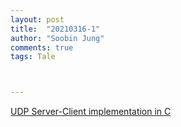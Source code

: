```yaml
---
layout: post
title:  "20210316-1"
author: "Soobin Jung"
comments: true
tags: Tale



---
```


[UDP Server-Client implementation in C](https://www.geeksforgeeks.org/udp-server-client-implementation-c/)

